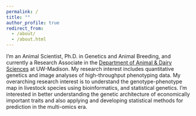 ```yaml
---
permalink: /
title: ""
author_profile: true
redirect_from: 
  - /about/
  - /about.html
---
```


I’m an Animal Scientist, Ph.D. in Genetics and Animal Breeding, and currently a Research Associate in the [Department of Animal & Dairy Sciences](https://andysci.wisc.edu/) at UW-Madison. My research interest includes quantitative genetics and image analyses of high-throughput phenotyping data. My overarching research interest is to understand the genotype-phenotype map in livestock species using bioinformatics, and statistical genetics. I’m interested in better understanding the genetic architecture of economically important traits and also applying and developing statistical methods for prediction in the multi-omics era.



